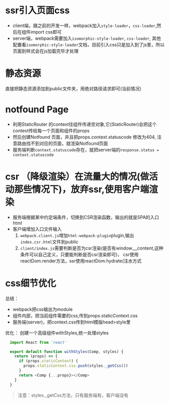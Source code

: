 # ssr引入页面css
 - client端，跟之前的开发一样，webpack加入`style-loader`，`css-loader`,然后在组件import css即可
 - server端，webpack需要加入`isomorphic-style-loader`, `css-loader`,
   其他配置看`isomorphic-style-loader`文档，目前引入css只是加入到了js里，所以页面到样式会在js加载完毕才处理

# 静态资源
直接把静态资源添加到public文件夹，用绝对路径请求即可(当前情况)


# notfound Page
- 利用StaticRouter 的context往组件传递空对象,它(StaticRouter)会把这个context传给每一个页面和组件的props
- 然后创建Notfound 页面，并且把props.context.statuscode 修改为404, 注意路由找不到对应的页面，就渲染Notfound页面
- 服务端判断`context.statuscode`存在，就把server端的`response.status = context.statuscode`


# csr （降级渲染）在流量大的情况(做活动那些情况下)，放弃ssr,使用客户端渲染
- 服务端根据某中约定端条件，切换到CSR渲染函数，输出的就是SPA的入口html
- 客户端增加入口文件输入
  1. `webpack.client.js`增加`html-webpack-plugin`plugin,输出`index.csr.html`文件到public
  2. `client/index.js`需要判断是否为csr渲染(是否有window.__content,这种条件可以自己定义，只要能判断是否csr渲染即可)， 
     csr使用reactDom.render方法，ssr使用reactDom.hydrate(注水方式
  

# css细节优化
总结：
  - webpack把css输出为module
  - 组件内部，把当前组件需要的css,传到props.staticContext.css
  - 服务端(server)，把context.css传到html模版head>style里

优化：
创建一个高级组件withStyles,统一处理styles
 
```js
  import React from 'react'

  export default function withStyles(Comp, styles) {
    return (props) => {
      if (props.staticContext) {
        props.staticContext.css.push(styles._getCss())
      }
      return <Comp {...props}></Comp>
    }
  }
```
> 注意：styles._getCss方法，只有服务端有，客户端没有
